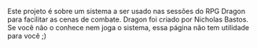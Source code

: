 Este projeto é sobre um sistema a ser usado nas sessões do RPG Dragon para facilitar as cenas de combate.
Dragon foi criado por Nicholas Bastos. Se você não o conhece nem joga o sistema, essa página não tem utilidade para você ;)


